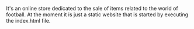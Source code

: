 It's an online store dedicated to the sale of items related to the world of football.
At the moment it is just a static website that is started by executing the index.html file.
